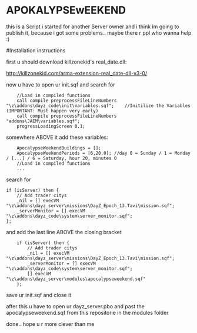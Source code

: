 APOKALYPSEwEEKEND
=================


this is a Script i started for another Server owner and i think im going to publish it, because i got some problems.. maybe there r ppl who wanna help :)


#Installation instructions

first u should download killzonekid's real_date.dll:

http://killzonekid.com/arma-extension-real_date-dll-v3-0/

now u have to open ur init.sqf and search for

~~~~
	//Load in compiled functions
	call compile preprocessFileLineNumbers "\z\addons\dayz_code\init\variables.sqf";	//Initilize the Variables (IMPORTANT: Must happen very early)
	call compile preprocessFileLineNumbers "addons\JAEM\variables.sqf";
	progressLoadingScreen 0.1;
~~~~

somewhere ABOVE it add these variables:

~~~~
	ApocalypseWeekendBuildings = [];
	ApocalypseWeekendPeriods = [6,20,0]; //day 0 = Sunday / 1 = Monday / [...] / 6 = Saturday, hour 20, minutes 0
	//Load in compiled functions
	...
~~~~

search for

	if (isServer) then {
		// Add trader citys
		_nil = [] execVM "\z\addons\dayz_server\missions\DayZ_Epoch_13.Tavi\mission.sqf";
		_serverMonitor = [] execVM "\z\addons\dayz_code\system\server_monitor.sqf";
	};

and add the last line ABOVE the closing bracket

~~~~
	if (isServer) then {
		// Add trader citys
		_nil = [] execVM "\z\addons\dayz_server\missions\DayZ_Epoch_13.Tavi\mission.sqf";
		_serverMonitor = [] execVM "\z\addons\dayz_code\system\server_monitor.sqf";
		[] execVM "\z\addons\dayz_server\modules\apocalypseweekend.sqf"
	};
~~~~

save ur init.sqf and close it

after this u have to open ur dayz_server.pbo and past the apocalypseweekend.sqf from this repositorie in the modules folder


done.. hope u r more clever than me
